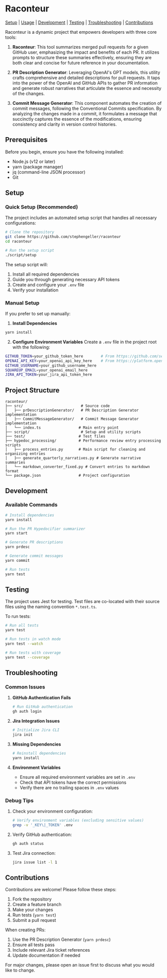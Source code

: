# Raconteur

[Setup](#setup) | [Usage](#usage) | [Development](#development) | [Testing](#testing) | [Troubleshooting](#troubleshooting) | [Contributions](#contributions)

Raconteur is a dynamic project that empowers developers with three core tools:

1. **Raconteur**: This tool summarizes merged pull requests for a given GitHub user, emphasizing the
   impact and benefits of each PR. It utilizes prompts to structure these summaries effectively,
   ensuring they are both clear and concise for future reference in your documentation.

2. **PR Description Generator**: Leveraging OpenAI's GPT models, this utility crafts comprehensive
   and detailed descriptions for pull requests. It taps into the power of the OpenAI and GitHub APIs
   to gather PR information and generate robust narratives that articulate the essence and necessity
   of the changes.

3. **Commit Message Generator**: This component automates the creation of commit messages, following
   the Conventional Commits specification. By analyzing the changes made in a commit, it formulates
   a message that succinctly captures the essence of the modifications, ensuring consistency and
   clarity in version control histories.

## Prerequisites

Before you begin, ensure you have the following installed:

- Node.js (v12 or later)
- yarn (package manager)
- jq (command-line JSON processor)
- Git

## Setup

### Quick Setup (Recommended)

The project includes an automated setup script that handles all necessary configurations:

```bash
# Clone the repository
git clone https://github.com/stephengeller/raconteur
cd raconteur

# Run the setup script
./script/setup
```

The setup script will:

1. Install all required dependencies
2. Guide you through generating necessary API tokens
3. Create and configure your `.env` file
4. Verify your installation

### Manual Setup

If you prefer to set up manually:

1. **Install Dependencies**

```bash
yarn install
```

2. **Configure Environment Variables**
   Create a `.env` file in the project root with the following:

```bash
GITHUB_TOKEN=your_github_token_here        # From https://github.com/settings/tokens (needs 'repo' scope)
OPENAI_API_KEY=your_openai_api_key_here    # From https://platform.openai.com/api-keys
GITHUB_USERNAME=your_github_username_here
SQUAREUP_EMAIL=your_openai_email_here
JIRA_API_TOKEN=your_jira_api_token_here
```

## Project Structure

```
raconteur/
├── src/                          # Source code
│   ├── prDescriptionGenerator/   # PR Description Generator implementation
│   ├── CommitMessageGenerator/   # Commit Message Generator implementation
│   └── index.ts                 # Main entry point
├── script/                       # Setup and utility scripts
├── test/                        # Test files
├── hypedoc_processing/          # Performance review entry processing scripts
│   ├── process_entries.py       # Main script for cleaning and organizing entries
│   ├── generate_quarterly_narratives.py # Generate narrative summaries
│   └── markdown_converter_fixed.py # Convert entries to markdown format
└── package.json                 # Project configuration
```

## Development

### Available Commands

```bash
# Install dependencies
yarn install

# Run the PR Hypedocifier summarizer
yarn start

# Generate PR descriptions
yarn prdesc

# Generate commit messages
yarn commit

# Run tests
yarn test
```

## Testing

The project uses Jest for testing. Test files are co-located with their source files using the
naming convention `*.test.ts`.

To run tests:

```bash
# Run all tests
yarn test

# Run tests in watch mode
yarn test --watch

# Run tests with coverage
yarn test --coverage
```

## Troubleshooting

### Common Issues

1. **GitHub Authentication Fails**
   ```bash
   # Run GitHub authentication
   gh auth login
   ```

2. **Jira Integration Issues**
   ```bash
   # Initialize Jira CLI
   jira init
   ```

3. **Missing Dependencies**
   ```bash
   # Reinstall dependencies
   yarn install
   ```

4. **Environment Variables**
    - Ensure all required environment variables are set in `.env`
    - Check that API tokens have the correct permissions
    - Verify there are no trailing spaces in `.env` values

### Debug Tips

1. Check your environment configuration:
   ```bash
   # Verify environment variables (excluding sensitive values)
   grep -v '_KEY\|_TOKEN' .env
   ```

2. Verify GitHub authentication:
   ```bash
   gh auth status
   ```

3. Test Jira connection:
   ```bash
   jira issue list -l 1
   ```

## Contributions

Contributions are welcome! Please follow these steps:

1. Fork the repository
2. Create a feature branch
3. Make your changes
4. Run tests (`yarn test`)
5. Submit a pull request

When creating PRs:

1. Use the PR Description Generator (`yarn prdesc`)
2. Ensure all tests pass
3. Include relevant Jira ticket references
4. Update documentation if needed

For major changes, please open an issue first to discuss what you would like to change.